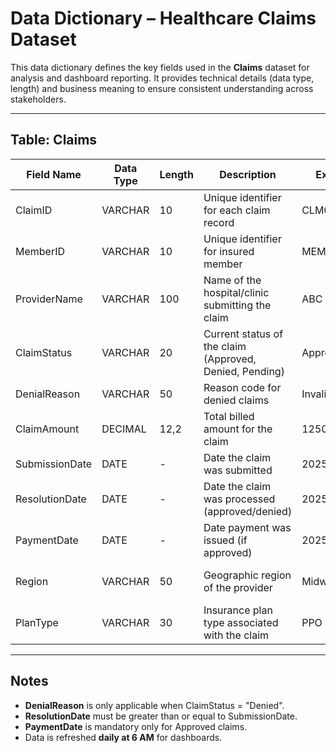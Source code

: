 # Data Dictionary – Healthcare Claims Dataset  

This data dictionary defines the key fields used in the **Claims** dataset for analysis and dashboard reporting. It provides technical details (data type, length) and business meaning to ensure consistent understanding across stakeholders.  

---

## Table: Claims  

| Field Name      | Data Type   | Length | Description                                                | Example         | Notes                                  |
|-----------------|-------------|--------|------------------------------------------------------------|-----------------|----------------------------------------|
| ClaimID         | VARCHAR     | 10     | Unique identifier for each claim record                    | CLM0001234      | Primary Key, cannot be null            |
| MemberID        | VARCHAR     | 10     | Unique identifier for insured member                       | MEM0098765      | Foreign Key linked to Member table     |
| ProviderName    | VARCHAR     | 100    | Name of the hospital/clinic submitting the claim           | ABC Hospital    | Standardized from provider master list |
| ClaimStatus     | VARCHAR     | 20     | Current status of the claim (Approved, Denied, Pending)    | Approved        | Controlled values only                 |
| DenialReason    | VARCHAR     | 50     | Reason code for denied claims                              | Invalid Coding  | Null if claim is approved              |
| ClaimAmount     | DECIMAL     | 12,2   | Total billed amount for the claim                          | 1250.75         | In USD                                 |
| SubmissionDate  | DATE        | -      | Date the claim was submitted                               | 2025-01-10      | Must be <= ResolutionDate              |
| ResolutionDate  | DATE        | -      | Date the claim was processed (approved/denied)             | 2025-01-20      | Null if claim still pending            |
| PaymentDate     | DATE        | -      | Date payment was issued (if approved)                      | 2025-01-25      | Required if status = Approved          |
| Region          | VARCHAR     | 50     | Geographic region of the provider                          | Midwest         | Useful for regional trend analysis     |
| PlanType        | VARCHAR     | 30     | Insurance plan type associated with the claim              | PPO             | Standardized from plan master list     |

---

## Notes
- **DenialReason** is only applicable when ClaimStatus = "Denied".  
- **ResolutionDate** must be greater than or equal to SubmissionDate.  
- **PaymentDate** is mandatory only for Approved claims.  
- Data is refreshed **daily at 6 AM** for dashboards.  
